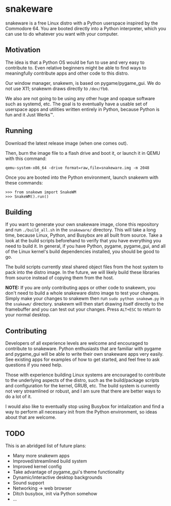 # snakeware
snakeware is a free Linux distro with a Python userspace inspired by the Commodore 64. You are booted directly into a
Python interpreter, which you can use to do whatever you want with your computer.

## Motivation
The idea is that a Python OS would be fun to use and very easy to contribute to. Even relative beginners might be able
to find ways to meaningfully contribute apps and other code to this distro.

Our window manager, snakewm, is based on pygame/pygame_gui. We do not use X11; snakewm draws directly to `/dev/fb0`.

We also are not going to be using any other huge and opaque software such as systemd, etc. The goal is to eventually
have a usable set of userspace apps and utilities written entirely in Python, because Python is fun and it Just Werks™.

## Running
Download the latest release image (when one comes out).

Then, burn the image file to a flash drive and boot it, or launch it in QEMU with this command:

`qemu-system-x86_64 -drive format=raw,file=snakeware.img -m 2048`

Once you are booted into the Python environment, launch snakewm with these commands:
```
>>> from snakewm import SnakeWM
>>> SnakeWM().run()
```

## Building
If you want to generate your own snakeware image, clone this repository and run `./build_all.sh` in the `snakeware/`
directory. This will take a long time, because Linux, Python, and Busybox are all built from source. Take a look
at the build scripts beforehand to verify that you have everything you need to build it. In general, if you have
Python, pygame, pygame_gui, and all of the Linux kernel's build dependencies installed, you should be good to go.

The build scripts currently steal shared object files from the host system to pack into the distro image. In the future,
we will likely build these libraries from source instead of copying them from the host.

**NOTE:** If you are only contributing apps or other code to snakewm, you don't need to build a whole snakeware distro 
image to test your changes. Simply make your changes to snakewm then run `sudo python snakewm.py` in the `snakewm/` 
directory. snakewm will then start drawing itself directly to the framebuffer and you can test out your changes. 
Press `ALT+ESC` to return to your normal desktop.

## Contributing
Developers of all experience levels are welcome and encouraged to contribute to snakeware. Python enthusiasts that are
familiar with pygame and pygame_gui will be able to write their own snakeware apps very easily. See existing apps for
examples of how to get started, and feel free to ask questions if you need help.

Those with experience building Linux systems are encouraged to contribute to the underlying aspects of the distro,
such as the build/package scripts and configuration for the kernel, GRUB, etc. The build system is currently not
very streamlined or robust, and I am sure that there are better ways to do a lot of it.

I would also like to eventually stop using Busybox for intialization and find a way to perform all necessary init from
the Python environment, so ideas about that are welcome.

## TODO
This is an abridged list of future plans:

* Many more snakewm apps
* Improved/streamlined build system
* Improved kernel config
* Take advantage of pygame_gui's theme functionality
* Dynamic/interactive desktop backgrounds
* Sound support
* Networking -> web browser
* Ditch busybox, init via Python somehow
* ...
